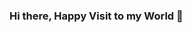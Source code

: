 ### Hi there, Happy Visit to my World 👋

<!--
**prasannababu027/prasannababu027** is a ✨ _special_ ✨ repository because its `README.md` (this file) appears on your GitHub profile.


I am a jack of all trades whose still trading the trades every day 😜
so the master in me is still in the meditated state 🧘🏽‍♂️🦁 

- 💻 I work as a 👨‍💻 daily.
- 🌱 I like to learn Everything and anything related to technology.
- 💬 Ask me about anything, I will never leave it unanswered 🪄 
- 🌨️Cloud | 🛠️ Operations |🫀Cybersecurity |👀 Augmented Reality | ⛓️Blockchain etc...🚀
- 📫 How to reach me: [Hit me here](mailto:prasanna7479@protonmail.ch)
-  I would like to create awareness on the things beyond the college and regular human race.
- ⚡ Fun fact: I read📚, write✍🏽, Dance🕺, Draw📱✏️, 🎤 list 📜 goes on.....

### Languages and Tools

<img align="left" src="https://cdn.jsdelivr.net/gh/devicons/devicon/icons/bash/bash-original.svg" width="40px"/>
<img align="left" src="https://cdn.jsdelivr.net/gh/devicons/devicon/icons/amazonwebservices/amazonwebservices-original-wordmark.svg" width="40px" />
<img align="left" src="https://cdn.jsdelivr.net/gh/devicons/devicon/icons/linux/linux-original.svg"width="40px"/>
<img align="left" src="https://cdn.jsdelivr.net/gh/devicons/devicon/icons/vim/vim-original.svg" width="40px"/> 
<img align="left" src="https://cdn.jsdelivr.net/gh/devicons/devicon/icons/putty/putty-original.svg" width="40px" />
<img align="left" src="https://cdn.jsdelivr.net/gh/devicons/devicon/icons/bamboo/bamboo-original-wordmark.svg" width="40px"/>
<img align="left" src="https://cdn.jsdelivr.net/gh/devicons/devicon/icons/gitlab/gitlab-original-wordmark.svg" width="40px"/>
<img align="left" src="https://cdn.jsdelivr.net/gh/devicons/devicon/icons/git/git-original-wordmark.svg" width="40px"/>
<img align="left" src="https://cdn.jsdelivr.net/gh/devicons/devicon/icons/jenkins/jenkins-original.svg" width="40px"/>
<img align="left" src="https://cdn.jsdelivr.net/gh/devicons/devicon/icons/terraform/terraform-original-wordmark.svg" width="40px" />
<img align="left" src="https://cdn.jsdelivr.net/gh/devicons/devicon/icons/jira/jira-original-wordmark.svg" width="45px"/>
<img align="left" src="https://cdn.jsdelivr.net/gh/devicons/devicon/icons/confluence/confluence-original-wordmark.svg" width="45px"/>
<img align="left" src="https://cdn.jsdelivr.net/gh/devicons/devicon/icons/unity/unity-original-wordmark.svg" width="50px"/>


-->

          
         
          
          
